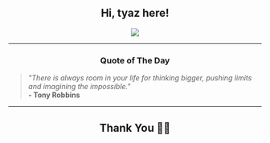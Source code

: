 <h2 align="center"> Hi, tyaz here!</h2>

<p align="center">
<a href="https://github.com/tyazx" alt="github streak"><img src="https://dvst-streak.herokuapp.com/?user=tyazx&theme=tokyonight&fire=DD472C"></a>
</p>

<hr>
<h3 align="center">Quote of The Day</h3>
<p align="center">
<blockquote>
<i>"There is always room in your life for thinking bigger, pushing limits and imagining the impossible."</i>
<br>
<b>- Tony Robbins</b>
</blockquote>
</p>


<hr>
<h2 align="center">Thank You 🙏🏼</h2>
